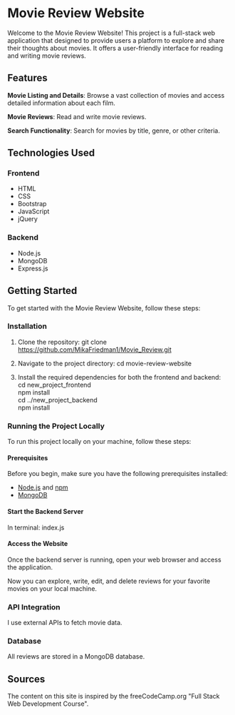 # Movie Review Website

Welcome to the Movie Review Website! This project is a full-stack web application that designed to provide users a platform to explore and share their thoughts about movies.
It offers a user-friendly interface for reading and writing movie reviews.

## Features

 **Movie Listing and Details**: Browse a vast collection of movies and access detailed information about each film.

 **Movie Reviews**: Read and write movie reviews.

 **Search Functionality**: Search for movies by title, genre, or other criteria.

## Technologies Used

### Frontend

- HTML
- CSS
- Bootstrap
- JavaScript
- jQuery

### Backend

- Node.js 
- MongoDB 
- Express.js 

## Getting Started

To get started with the Movie Review Website, follow these steps:

### Installation

1. Clone the repository: git clone https://github.com/MikaFriedman1/Movie_Review.git

2. Navigate to the project directory: cd movie-review-website

3. Install the required dependencies for both the frontend and backend:<br>
  cd new_project_frontend <br>
  npm install <br>
  cd ../new_project_backend <br>
  npm install


### Running the Project Locally

To run this project locally on your machine, follow these steps:

#### Prerequisites

Before you begin, make sure you have the following prerequisites installed:

- [Node.js](https://nodejs.org/) and [npm](https://www.npmjs.com/) 
- [MongoDB](https://www.mongodb.com/) 
#### Start the Backend Server

In terminal: index.js 

#### Access the Website

Once the backend server is running, open your web browser and access the application.

Now you can explore, write, edit, and delete reviews for your favorite movies on your local machine.

### API Integration

I use external APIs to fetch movie data. 

### Database

All reviews are stored in a MongoDB database.

## Sources
The content on this site is inspired by the freeCodeCamp.org "Full Stack Web Development Course".
